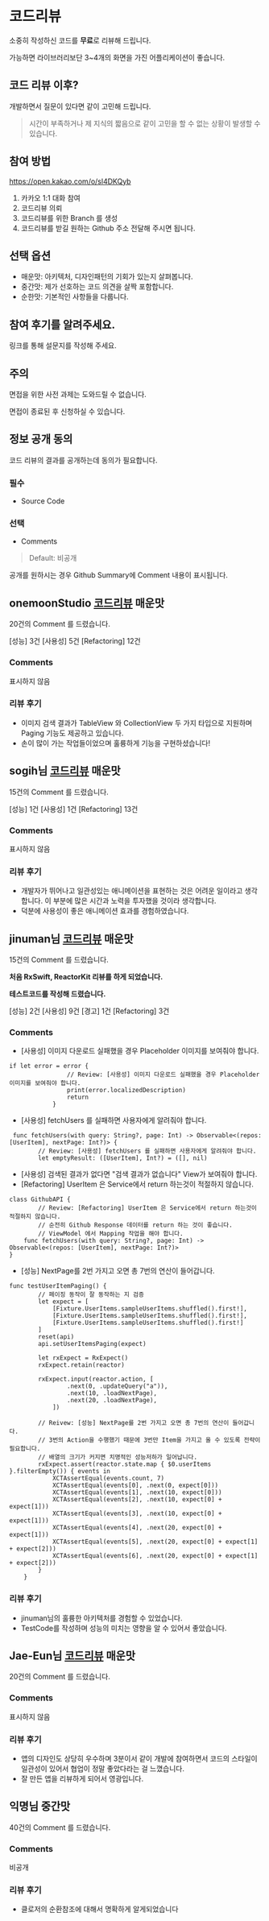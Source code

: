 # 코드리뷰

소중히 작성하신 코드를 **무료**로 리뷰해 드립니다. 

가능하면 라이브러리보단 3~4개의 화면을 가진 어플리케이션이 좋습니다.

## 코드 리뷰 이후? 
개발하면서 질문이 있다면 같이 고민해 드립니다.
> 시간이 부족하거나 제 지식의 짧음으로 같이 고민을 할 수 없는 상황이 발생할 수 있습니다.

## 참여 방법 
https://open.kakao.com/o/sl4DKQyb 

1. 카카오 1:1 대화 참여
2. 코드리뷰 의뢰 
3. 코드리뷰를 위한 Branch 를 생성 
4. 코드리뷰를 받길 원하는 Github 주소 전달해 주시면 됩니다.

## 선택 옵션
* 매운맛: 아키텍처, 디자인패턴의 기회가 있는지 살펴봅니다.
* 중간맛: 제가 선호하는 코드 의견을 살짝 포함합니다.
* 순한맛: 기본적인 사항들을 다룹니다.


## 참여 후기를 알려주세요.
링크를 통해 설문지를 작성해 주세요.

## 주의
면접을 위한 사전 과제는 도와드릴 수 없습니다. 

면접이 종료된 후 신청하실 수 있습니다. 

## 정보 공개 동의
코드 리뷰의 결과를 공개하는데 동의가 필요합니다.
### 필수 
* Source Code
### 선택
* Comments 
> Default: 비공개

공개를 원하시는 경우 Github Summary에 Comment 내용이 표시됩니다.



## onemoonStudio [코드리뷰](https://github.com/ios-codereview/randomImage) 매운맛
20건의 Comment 를 드렸습니다. 

[성능] 3건 [사용성] 5건 [Refactoring] 12건

### Comments
표시하지 않음

### 리뷰 후기
 * 이미지 검색 결과가 TableView 와 CollectionView 두 가지 타입으로 지원하며 Paging 기능도 제공하고 있습니다.
 * 손이 많이 가는 작업들이었으며 훌륭하게 기능을 구현하셨습니다!

## sogih님 [코드리뷰](https://github.com/ios-codereview/github-user-search-ios) 매운맛
15건의 Comment 를 드렸습니다. 

[성능] 1건 [사용성] 1건 [Refactoring] 13건

### Comments
표시하지 않음

### 리뷰 후기
* 개발자가 뛰어나고 일관성있는 애니메이션을 표현하는 것은 어려운 일이라고 생각합니다.
이 부분에 많은 시간과 노력을 투자했을 것이라 생각합니다. 
* 덕분에 사용성이 좋은 애니메이션 효과를 경험하였습니다.

## jinuman님 [코드리뷰](https://github.com/ios-codereview/github-user-search-ios) 매운맛
15건의 Comment 를 드렸습니다. 

__처음 RxSwift, ReactorKit 리뷰를 하게 되었습니다.__

**테스트코드를 작성해 드렸습니다.**

[성능] 2건 [사용성] 9건 [경고] 1건 [Refactoring] 3건

### Comments

* [사용성] 이미지 다운로드 실패했을 경우 Placeholder 이미지를 보여줘야 합니다.
```
if let error = error {
                // Review: [사용성] 이미지 다운로드 실패했을 경우 Placeholder 이미지를 보여줘야 합니다.
                print(error.localizedDescription)
                return
            }
```
* [사용성] fetchUsers 를 실패하면 사용자에게 알려줘야 합니다.
```
 func fetchUsers(with query: String?, page: Int) -> Observable<(repos: [UserItem], nextPage: Int?)> {
        // Review: [사용성] fetchUsers 를 실패하면 사용자에게 알려줘야 합니다.
        let emptyResult: ([UserItem], Int?) = ([], nil)
```

* [사용성] 검색된 결과가 없다면 "검색 결과가 없습니다" View가 보여줘야 합니다.
* [Refactoring] UserItem 은 Service에서 return 하는것이 적절하지 않습니다.
```
class GithubAPI {
        // Review: [Refactoring] UserItem 은 Service에서 return 하는것이 적절하지 않습니다.
        // 순전히 Github Response 데이터를 return 하는 것이 좋습니다.
        // ViewModel 에서 Mapping 작업을 해야 합니다.
	func fetchUsers(with query: String?, page: Int) -> Observable<(repos: [UserItem], nextPage: Int?)>
}
```
* [성능] NextPage를 2번 가지고 오면 총 7번의 연산이 들어갑니다.
```
func testUserItemPaging() {
        // 페이징 동작이 잘 동작하는 지 검증
        let expect = [
            [Fixture.UserItems.sampleUserItems.shuffled().first!],
            [Fixture.UserItems.sampleUserItems.shuffled().first!],
            [Fixture.UserItems.sampleUserItems.shuffled().first!]
        ]
        reset(api)
        api.setUserItemsPaging(expect)

        let rxExpect = RxExpect()
        rxExpect.retain(reactor)

        rxExpect.input(reactor.action, [
                .next(0, .updateQuery("a")),
                .next(10, .loadNextPage),
                .next(20, .loadNextPage),
            ])

        // Reivew: [성능] NextPage를 2번 가지고 오면 총 7번의 연산이 들어갑니다.
        // 3번의 Action을 수행했기 때문에 3번만 Item을 가지고 올 수 있도록 전략이 필요합니다.
        // 배열의 크기가 커지면 치명적인 성능저하가 일어납니다.
        rxExpect.assert(reactor.state.map { $0.userItems }.filterEmpty()) { events in
            XCTAssertEqual(events.count, 7)
            XCTAssertEqual(events[0], .next(0, expect[0]))
            XCTAssertEqual(events[1], .next(10, expect[0]))
            XCTAssertEqual(events[2], .next(10, expect[0] + expect[1]))
            XCTAssertEqual(events[3], .next(10, expect[0] + expect[1]))
            XCTAssertEqual(events[4], .next(20, expect[0] + expect[1]))
            XCTAssertEqual(events[5], .next(20, expect[0] + expect[1] + expect[2]))
            XCTAssertEqual(events[6], .next(20, expect[0] + expect[1] + expect[2]))
        }
    }
```

### 리뷰 후기
* jinuman님의 훌륭한 아키텍처를 경험할 수 있었습니다.
* TestCode를 작성하며 성능의 미치는 영향을 알 수 있어서 좋았습니다.


## Jae-Eun님 [코드리뷰](https://github.com/ios-codereview/Toonie) 매운맛
20건의 Comment 를 드렸습니다.
### Comments
표시하지 않음
### 리뷰 후기
* 앱의 디자인도 상당히 우수하며 3분이서 같이 개발에 참여하면서 코드의 스타일이 일관성이 있어서 협업이 정말 좋았다라는 걸 느꼈습니다.
* 잘 만든 앱을 리뷰하게 되어서 영광입니다.

## 익명님 중간맛
40건의 Comment 를 드렸습니다.
### Comments
비공개
### 리뷰 후기
* 클로저의 순환참조에 대해서 명확하게 알게되었습니다

